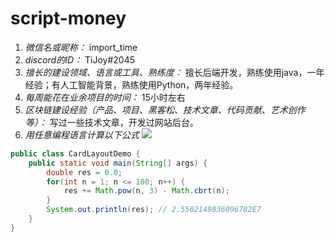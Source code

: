 # script-money

1. *微信名或昵称：* import_time
2. *discord的ID：* TiJoy#2045
3. *擅长的建设领域、语言或工具、熟练度：* 擅长后端开发，熟练使用java，一年经验；有人工智能背景，熟练使用Python，两年经验。
4. *每周能花在业余项目的时间：* 15小时左右
5. *区块链建设经验（产品、项目、黑客松、技术文章、代码贡献、艺术创作等）：* 写过一些技术文章，开发过网站后台。
6. *用任意编程语言计算以下公式*
![](https://latex.codecogs.com/svg.image?\sum_{n=1}^{100}\left&space;(n^{3}-\sqrt[3]{n}&space;\right&space;))

```Java
public class CardLayoutDemo {
    public static void main(String[] args) {
        double res = 0.0;
        for(int n = 1; n <= 100; n++) {
            res += Math.pow(n, 3) - Math.cbrt(n);
        }
        System.out.println(res); // 2.5502149836096782E7
    }
}
```
